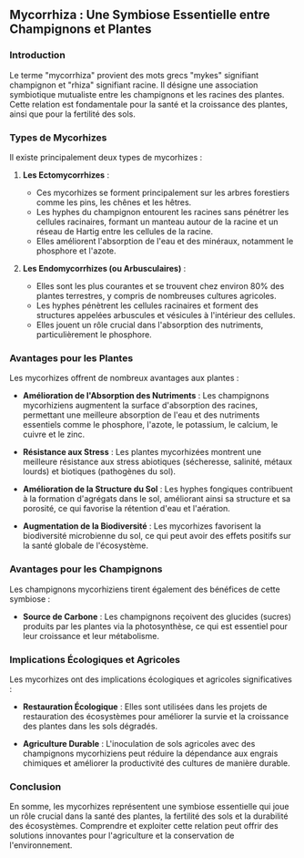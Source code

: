 ## Mycorrhiza : Une Symbiose Essentielle entre Champignons et Plantes

### Introduction

Le terme "mycorrhiza" provient des mots grecs "mykes" signifiant champignon et "rhiza" signifiant racine. Il désigne une association symbiotique mutualiste entre les champignons et les racines des plantes. Cette relation est fondamentale pour la santé et la croissance des plantes, ainsi que pour la fertilité des sols.

### Types de Mycorhizes

Il existe principalement deux types de mycorhizes :

1. **Les Ectomycorrhizes** : 
   - Ces mycorhizes se forment principalement sur les arbres forestiers comme les pins, les chênes et les hêtres.
   - Les hyphes du champignon entourent les racines sans pénétrer les cellules racinaires, formant un manteau autour de la racine et un réseau de Hartig entre les cellules de la racine.
   - Elles améliorent l'absorption de l'eau et des minéraux, notamment le phosphore et l'azote.

2. **Les Endomycorrhizes (ou Arbusculaires)** :
   - Elles sont les plus courantes et se trouvent chez environ 80% des plantes terrestres, y compris de nombreuses cultures agricoles.
   - Les hyphes pénètrent les cellules racinaires et forment des structures appelées arbuscules et vésicules à l'intérieur des cellules.
   - Elles jouent un rôle crucial dans l'absorption des nutriments, particulièrement le phosphore.

### Avantages pour les Plantes

Les mycorhizes offrent de nombreux avantages aux plantes :

- **Amélioration de l'Absorption des Nutriments** : Les champignons mycorhiziens augmentent la surface d'absorption des racines, permettant une meilleure absorption de l'eau et des nutriments essentiels comme le phosphore, l'azote, le potassium, le calcium, le cuivre et le zinc.
  
- **Résistance aux Stress** : Les plantes mycorhizées montrent une meilleure résistance aux stress abiotiques (sécheresse, salinité, métaux lourds) et biotiques (pathogènes du sol).

- **Amélioration de la Structure du Sol** : Les hyphes fongiques contribuent à la formation d'agrégats dans le sol, améliorant ainsi sa structure et sa porosité, ce qui favorise la rétention d'eau et l'aération.

- **Augmentation de la Biodiversité** : Les mycorhizes favorisent la biodiversité microbienne du sol, ce qui peut avoir des effets positifs sur la santé globale de l'écosystème.

### Avantages pour les Champignons

Les champignons mycorhiziens tirent également des bénéfices de cette symbiose :

- **Source de Carbone** : Les champignons reçoivent des glucides (sucres) produits par les plantes via la photosynthèse, ce qui est essentiel pour leur croissance et leur métabolisme.

### Implications Écologiques et Agricoles

Les mycorhizes ont des implications écologiques et agricoles significatives :

- **Restauration Écologique** : Elles sont utilisées dans les projets de restauration des écosystèmes pour améliorer la survie et la croissance des plantes dans les sols dégradés.
  
- **Agriculture Durable** : L'inoculation de sols agricoles avec des champignons mycorhiziens peut réduire la dépendance aux engrais chimiques et améliorer la productivité des cultures de manière durable.

### Conclusion

En somme, les mycorhizes représentent une symbiose essentielle qui joue un rôle crucial dans la santé des plantes, la fertilité des sols et la durabilité des écosystèmes. Comprendre et exploiter cette relation peut offrir des solutions innovantes pour l'agriculture et la conservation de l'environnement.